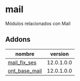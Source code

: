 mail
=========
Módulos relacionados con Mail


Addons
----------------
nombre | version
--- | ---
[mail_fix_ses](mail_fix_ses/) | 12.0.1.0.0
[ont_base_mail](ont_base_mail/) | 12.0.1.0.0
